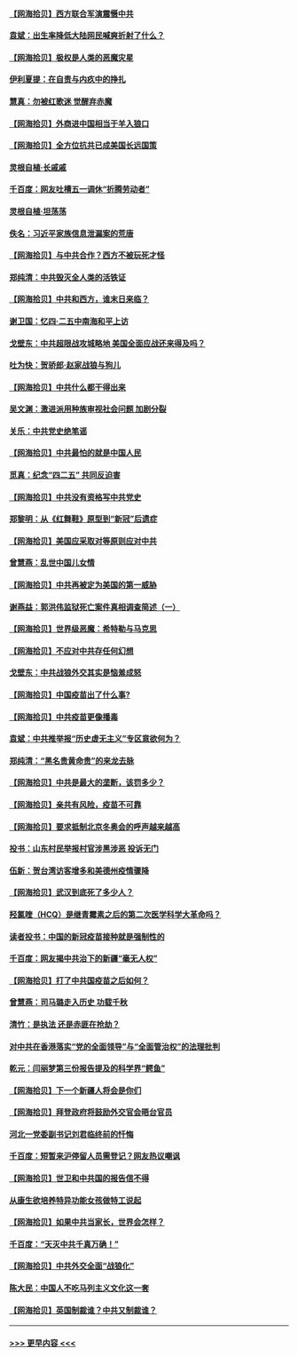 #### [【网海拾贝】西方联合军演震慑中共](../pages/nsc993/n12913466.md?t=04300202) 
#### [袁斌：出生率降低大陆网民喊爽折射了什么？](../pages/nsc993/n12913365.md?t=04300202) 
#### [【网海拾贝】极权是人类的恶魔灾星](../pages/nsc993/n12910697.md?t=04300202) 
#### [伊利夏提：在自责与内疚中的挣扎](../pages/nsc993/n12910493.md?t=04300202) 
#### [慧真：勿被红歌迷 觉醒弃赤魔](../pages/nsc993/n12910485.md?t=04300202) 
#### [【网海拾贝】外商进中国相当于羊入狼口](../pages/nsc993/n12908274.md?t=04300202) 
#### [【网海拾贝】全方位抗共已成美国长远国策](../pages/nsc993/n12906878.md?t=04300202) 
#### [灵根自植‧长戚戚](../pages/nsc993/n12905585.md?t=04300202) 
#### [千百度：网友吐槽五一调休“折腾劳动者”](../pages/nsc993/n12905934.md?t=04300202) 
#### [灵根自植‧坦荡荡](../pages/nsc993/n12905562.md?t=04300202) 
#### [佚名：习近平家族信息泄漏案的荒唐](../pages/nsc993/n12904705.md?t=04300202) 
#### [【网海拾贝】与中共合作？西方不被玩死才怪](../pages/nsc993/n12903873.md?t=04300202) 
#### [郑纯清：中共毁灭全人类的活铁证](../pages/nsc993/n12903785.md?t=04300202) 
#### [【网海拾贝】中共和西方，谁末日来临？](../pages/nsc993/n12903482.md?t=04300202) 
#### [谢卫国：忆四‧二五中南海和平上访](../pages/nsc993/n12902192.md?t=04300202) 
#### [戈壁东：中共超限战攻城略地 美国全面应战还来得及吗？](../pages/nsc993/n12902297.md?t=04300202) 
#### [吐为快：贺骄郎‧赵家战狼与狗儿](../pages/nsc993/n12902280.md?t=04300202) 
#### [【网海拾贝】中共什么都干得出来](../pages/nsc993/n12897500.md?t=04300202) 
#### [吴文渊：激进派用种族审视社会问题 加剧分裂](../pages/nsc993/n12893881.md?t=04300202) 
#### [关乐：中共党史绝笔谣](../pages/nsc993/n12897270.md?t=04300202) 
#### [【网海拾贝】中共最怕的就是中国人民](../pages/nsc993/n12894705.md?t=04300202) 
#### [觅真：纪念“四二五” 共同反迫害](../pages/nsc993/n12894553.md?t=04300202) 
#### [【网海拾贝】中共没有资格写中共党史](../pages/nsc993/n12892231.md?t=04300202) 
#### [郑黎明：从《红舞鞋》原型到“新冠”后遗症](../pages/nsc993/n12890469.md?t=04300202) 
#### [【网海拾贝】美国应采取对等原则应对中共](../pages/nsc993/n12889176.md?t=04300202) 
#### [曾慧燕：乱世中国儿女情](../pages/nsc993/n12887931.md?t=04300202) 
#### [【网海拾贝】中共再被定为美国的第一威胁](../pages/nsc993/n12887580.md?t=04300202) 
#### [谢燕益：郭洪伟监狱死亡案件真相调查简述（一）](../pages/nsc993/n12885648.md?t=04300202) 
#### [【网海拾贝】世界级恶魔：希特勒与马克思](../pages/nsc993/n12884062.md?t=04300202) 
#### [【网海拾贝】不应对中共存任何幻想](../pages/nsc993/n12881460.md?t=04300202) 
#### [戈壁东：中共战狼外交其实是恼羞成怒](../pages/nsc993/n12880392.md?t=04300202) 
#### [【网海拾贝】中国疫苗出了什么事?](../pages/nsc993/n12879124.md?t=04300202) 
#### [【网海拾贝】中共疫苗更像播毒](../pages/nsc993/n12876631.md?t=04300202) 
#### [袁斌：中共推举报“历史虚无主义”专区意欲何为？](../pages/nsc993/n12876530.md?t=04300202) 
#### [郑纯清：“黑名贵黄命贵”的来龙去脉](../pages/nsc993/n12875589.md?t=04300202) 
#### [【网海拾贝】中共是最大的垄断，该罚多少？](../pages/nsc993/n12874006.md?t=04300202) 
#### [【网海拾贝】亲共有风险，疫苗不可靠](../pages/nsc993/n12872224.md?t=04300202) 
#### [【网海拾贝】要求抵制北京冬奥会的呼声越来越高](../pages/nsc993/n12868962.md?t=04300202) 
#### [投书：山东村民举报村官涉黑涉恶 投诉无门](../pages/nsc993/n12869726.md?t=04300202) 
#### [伍新：贺台湾访客增多和美德州疫情骤降](../pages/nsc993/n12865651.md?t=04300202) 
#### [【网海拾贝】武汉到底死了多少人？](../pages/nsc993/n12863707.md?t=04300202) 
#### [羟氯喹（HCQ）是继青霉素之后的第二次医学科学大革命吗？](../pages/nsc993/n12638564.md?t=04300202) 
#### [读者投书：中国的新冠疫苗接种就是强制性的](../pages/nsc993/n12859932.md?t=04300202) 
#### [千百度：网友揭中共治下的新疆“毫无人权”](../pages/nsc993/n12858385.md?t=04300202) 
#### [【网海拾贝】打了中共国疫苗之后如何？](../pages/nsc993/n12857866.md?t=04300202) 
#### [曾慧燕：司马璐走入历史 功载千秋](../pages/nsc993/n12856996.md?t=04300202) 
#### [清竹：是执法 还是赤匪在抢劫？](../pages/nsc993/n12856952.md?t=04300202) 
#### [对中共在香港落实“党的全面领导”与“全面管治权”的法理批判](../pages/nsc993/n12856929.md?t=04300202) 
#### [乾元：闫丽梦第三份报告提及的科学界“鳄鱼”](../pages/nsc993/n12855985.md?t=04300202) 
#### [【网海拾贝】下一个新疆人将会是你们](../pages/nsc993/n12855864.md?t=04300202) 
#### [【网海拾贝】拜登政府将鼓励外交官会晤台官员](../pages/nsc993/n12853615.md?t=04300202) 
#### [河北一党委副书记刘君临终前的忏悔](../pages/nsc993/n12849420.md?t=04300202) 
#### [千百度：短暂来沪停留人员需登记？网友热议嘲讽](../pages/nsc993/n12853497.md?t=04300202) 
#### [【网海拾贝】世卫和中共国的报告信不得](../pages/nsc993/n12850902.md?t=04300202) 
#### [从康生欲培养特异功能女孩做特工说起](../pages/nsc993/n12849289.md?t=04300202) 
#### [【网海拾贝】如果中共当家长，世界会怎样？](../pages/nsc993/n12848436.md?t=04300202) 
#### [千百度：“天灭中共千真万确！”](../pages/nsc993/n12845659.md?t=04300202) 
#### [【网海拾贝】中共外交全面“战狼化”](../pages/nsc993/n12845607.md?t=04300202) 
#### [陈大民：中国人不吃马列主义文化这一套](../pages/nsc993/n12842496.md?t=04300202) 
#### [【网海拾贝】英国制裁谁？中共又制裁谁？](../pages/nsc993/n12840909.md?t=04300202) 

----
#### [ >>> 更早内容 <<< ](../indexes/nsc993-earlier.md)
